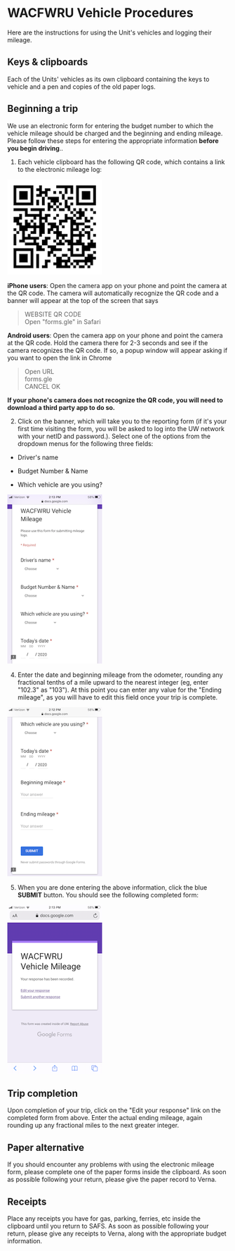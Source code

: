 # WACFWRU Vehicle Procedures

Here are the instructions for using the Unit's vehicles and logging their mileage.

## Keys & clipboards

Each of the Units' vehicles as its own clipboard containing the keys to vehicle and a pen and copies of the old paper logs.

## Beginning a trip

We use an electronic form for entering the budget number to which the vehicle mileage should be charged and the beginning and ending mileage. Please follow these steps for entering the appropriate information **before you begin driving**..

1. Each vehicle clipboard has the following QR code, which contains a link to the electronic mileage log:

![](pics/WACFWRU_vehicle_log.png)

**iPhone users**: Open the camera app on your phone and point the camera at the QR code. The camera will automatically recognize the QR code and a banner will appear at the top of the screen that says

> WEBSITE QR CODE  
> Open "forms.gle" in Safari

**Android users**: Open the camera app on your phone and point the camera at the QR code. Hold the camera there for 2-3 seconds and see if the camera recognizes the QR code. If so, a popup window will appear asking if you want to open the link in Chrome

> Open URL  
> forms.gle  
>      CANCEL   OK

**If your phone's camera does not recognize the QR code, you will need to download a third party app to do so.**

2. Click on the banner, which will take you to the reporting form (if it's your first time visiting the form, you will be asked to log into the UW network with your netID and password.). Select one of the options from the dropdown menus for the following three fields:

* Driver's name

* Budget Number & Name

* Which vehicle are you using?

![](pics/log_1.png)

4. Enter the date and beginning mileage from the odometer, rounding any fractional tenths of a mile upward to the nearest integer (eg, enter "102.3" as "103"). At this point you can enter any value for the "Ending mileage", as you will have to edit this field once your trip is complete.

![](pics/log_2.png)

5. When you are done entering the above information, click the blue **SUBMIT** button. You should see the following completed form:

![](pics/edit_response.png)

## Trip completion

Upon completion of your trip, click on the "Edit your response" link on the completed form from above. Enter the actual ending mileage, again rounding up any fractional miles to the next greater integer.

## Paper alternative

If you should encounter any problems with using the electronic mileage form, please complete one of the paper forms inside the clipboard. As soon as possible following your return, please give the paper record to Verna.

## Receipts

Place any receipts you have for gas, parking, ferries, etc inside the clipboard until you return to SAFS. As soon as possible following your return, please give any receipts to Verna, along with the appropriate budget information.

